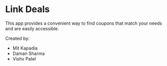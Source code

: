 # Link Deals
This app provides a convenient way to find coupons that match your needs and are easily accessible.

Created by:
* Mit Kapadia
* Daman Sharma
* Vishv Patel
